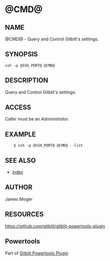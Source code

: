@CMD@
================

NAME
----
@CMD@ - Query and Control Gitblit's settings.

SYNOPSIS
--------
```
ssh -p @SSH_PORT@ @CMD@
```

DESCRIPTION
-----------
Query and Control Gitblit's settings.

ACCESS
------
Caller must be an *Administrator*.

EXAMPLE
-------

```
    $ ssh -p @SSH_PORT@ @CMD@ --list
```

SEE ALSO
--------

* [index](index.html)

AUTHOR
------
James Moger

RESOURCES
---------
<https://github.com/gitblit/gitblit-powertools-plugin>

Powertools
--------
Part of [Gitblit Powertools Plugin](index.html)
